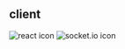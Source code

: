 ## client
<div>
  <img src="https://img.shields.io/badge/React-61DAFB?style=flat&logo=React&logoColor=white" alt="react icon"/>
  <img src="https://img.shields.io/badge/Socket.io-010101?style=flat&logo=Socket.io&logoColor=white" alt="socket.io icon"/>
</div>
